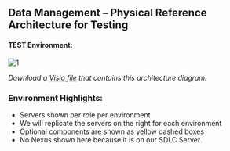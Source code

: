 ## Data Management – Physical Reference Architecture for Testing

#### TEST Environment:
![[1]][1]

*Download a [Visio file][DM-Architecture-6.4-Test] that contains this architecture diagram.*

### Environment Highlights:

- Servers shown per role per environment
- We will replicate the servers on the right for each environment
- Optional components are shown as yellow dashed boxes
- No Nexus shown here because it is on our SDLC Server.

<!-- links -->
[1]: ./../../../resources/images/data-management/DM-Architecture-6.4-QA.png "DM Architecture 6.4 for Testing"
[DM-Architecture-6.4-Test]: ./../../../resources/templates/visio/dm-architecture/DM-Architecture-6.4-QA.vsd
